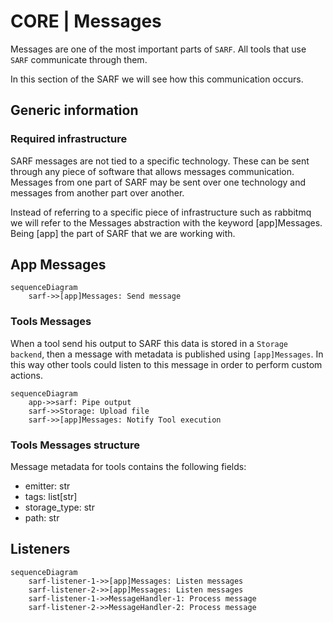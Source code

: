# CORE | Messages
Messages are one of the most important parts of `SARF`.
All tools that use `SARF` communicate through them.

In this section of the SARF we will see how this communication occurs.

## Generic information

### Required infrastructure

SARF messages are not tied to a specific technology. These can be sent through any piece of software that
allows messages communication.
Messages from one part of SARF may be sent over one technology and messages from another part over another.

Instead of referring to a specific piece of infrastructure such as rabbitmq we will refer to the Messages abstraction with the keyword [app]Messages. Being [app] the part of SARF that we are working with.

## App Messages


```{mermaid}
sequenceDiagram
    sarf->>[app]Messages: Send message
```

### Tools Messages

When a tool send his output to SARF this data is stored in a `Storage backend`, then a message with metadata is published using `[app]Messages`. In this way other tools could listen to this message in order
to perform custom actions.


```{mermaid}
sequenceDiagram
    app->>sarf: Pipe output
    sarf->>Storage: Upload file
    sarf->>[app]Messages: Notify Tool execution
```

### Tools Messages structure

Message metadata for tools contains the following fields:

- emitter: str
- tags: list[str]
- storage_type: str
- path: str


## Listeners

```{mermaid}
sequenceDiagram
    sarf-listener-1->>[app]Messages: Listen messages
    sarf-listener-2->>[app]Messages: Listen messages
    sarf-listener-1->>MessageHandler-1: Process message
    sarf-listener-2->>MessageHandler-2: Process message
```
